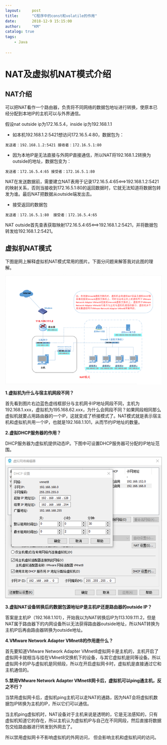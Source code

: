 ```yaml
---
layout:     post
title:      "C程序中的const和volatile的作用"
date:       2018-12-9 15:15:00
author:     "KM"
catalog: true
tags:
    - Java

---
```

# NAT及虚拟机NAT模式介绍

## NAT介绍

可以把NAT看作一个路由器，负责将不同网络的数据包地址进行转换，使原本已经分配到本地IP的主机可以与外界通信。

假设nat outside ip为172.16.5.4，inside ip为192.168.1.1

- 如本机192.168.1.2:5421想访问172.16.5.4:80，数据包为：

```
发送者：192.168.1.2:5421 接收者：172.16.5.1:80
```

- 因为本地IP是无法直接与外网IP直接通信，所以NAT将192.168.1.2转换为outside的地址，数据包变为：

```
发送者：172.16.5.4:65 接受者：172.16.5.1:80   
```

NAT在发送数据前，需要建立NAT表用于记录172.16.5.4:65<==>192.168.1.2:5421的映射关系，否则当接收到172.16.5.1:80的返回数据时，它就无法知道将数据包转发为谁。最后NAT把数据从outside端发出去。

- 接受返回的数据包

```
发送者：172.16.5.1:80  接受者：172.16.5.4:65 
```

NAT outside首先查表获取映射172.16.5.4:65<==>192.168.1.2:5421，并将数据包转发给192.168.1.2:5421。

## 虚拟机NAT模式

下图是网上解释虚拟机NAT模式常用的图片。下面分问题来解答我对此图的理解。

![](/img/article-picture/1/1535189418496708.png)

**1.虚拟机为什么与宿主机网段不同？**

首先看到图片右边蓝色虚线框部分与主机网卡IP地址网段不同，主机为192.168.1.xxx，虚拟机为195.168.62.xxx，为什么会网段不同？如果网段相同那么虚拟机就要占用路由器的一个IP，这就变成了桥接模式了。NAT模式就是表示宿主机和虚拟机共用一个IP，也就是192.168.1.101，从而节约IP地址的数量。

**2.虚拟DHCP服务器的作用？**

DHCP服务器为虚拟机提供动态IP。下图中可设置DHCP服务器可分配的IP地址范围。

![](/img/article-picture/1/1571663505834.png)

**3.虚拟NAT设备转换后的数据包源地址IP是主机IP还是路由器的outside IP？**

答案是主机IP（192.168.1.101），开始我以为NAT转换后IP为113.109.111.2，但是NAT属于路由器下的内网设备所以无法获得路由器outside地址，所以NAT转换为主机IP后再由路由器转换为outside地址。

**4.VMware Network Adapter VMnet8的作用是什么？**

首先要知道VMware Network Adapter VMnet8虚拟网卡是主机的，主机开启了虚拟网卡就相当与挂在VMnet8交换机下的设备，与其它虚拟机是同等设备。所以虚拟网卡的IP与虚拟机是同频段，所以在开启虚拟网卡时，虚拟机是直接通过它和主机通信的。

**5.禁用VMware Network Adapter VMnet8网卡后，虚拟机可以ping通主机，反之不行？**

当禁用虚拟网卡后，虚拟机ping主机可以走NAT的通路，因为NAT会将虚拟机数据包IP转换为主机的IP，所以它们可以通信。

当主机ping虚拟机时，NAT设备对于主机来说是透明的，它是无法感知的，只有虚拟机知道它的存在，所以主机认为虚拟机IP与自己在不同网段，然后直接将数据包交给路由器进行转发到外网去了。

所以禁用虚拟网卡不影响虚拟机的外网访问， 但会影响主机和虚拟机间的访问。